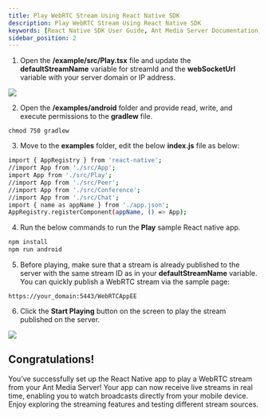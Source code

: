 ```yaml
---
title: Play WebRTC Stream Using React Native SDK
description: Play WebRTC Stream Using React Native SDK
keywords: [React Native SDK User Guide, Ant Media Server Documentation, Ant Media Server Tutorials]
sidebar_position: 2
---
```



1. Open the **/example/src/Play.tsx** file and update the **defaultStreamName** variable for streamId and the **webSocketUrl** variable with your server domain or IP address.

![](@site/static/img/image-1654599250441.png)

2. Open the **/examples/android** folder and provide read, write, and execute permissions to the **gradlew** file.

```shell
chmod 750 gradlew
```

3. Move to the **examples** folder, edit the below **index.js** file as below:

```bash
import { AppRegistry } from 'react-native';
//import App from './src/App';
import App from './src/Play';
//import App from './src/Peer';
//import App from './src/Conference';
//import App from './src/Chat';
import { name as appName } from './app.json';
AppRegistry.registerComponent(appName, () => App);
```

4. Run the below commands to run the **Play** sample React native app.

```bash
npm install
npm run android
```

5. Before playing, make sure that a stream is already published to the server with the same stream ID as in your **defaultStreamName** variable. You can quickly publish a WebRTC stream via the sample page:

`https://your_domain:5443/WebRTCAppEE`

6. Click the **Start Playing** button on the screen to play the stream published on the server.

![](@site/static/img/image-1654599731503.png)


## Congratulations!

You’ve successfully set up the React Native app to play a WebRTC stream from your Ant Media Server! Your app can now receive live streams in real time, enabling you to watch broadcasts directly from your mobile device. Enjoy exploring the streaming features and testing different stream sources.
